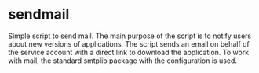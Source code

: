# sendmail
Simple script to send mail.
The main purpose of the script is to notify users about new versions of applications. 
The script sends an email on behalf of the service account with a direct link to download the application.
To work with mail, the standard smtplib package with the configuration is used.
